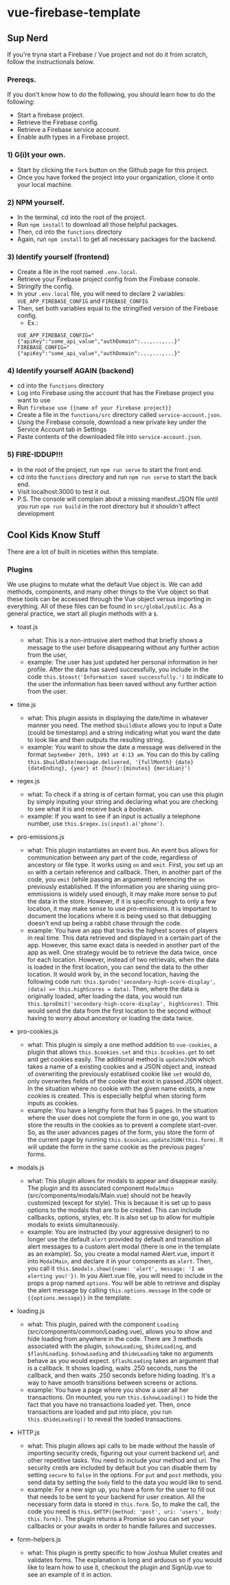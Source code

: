 # vue-firebase-template

## Sup Nerd

If you're tryna start a Firebase / Vue project and not do it from scratch, follow the instructionals below.

### Prereqs.

If you don't know how to do the following, you should learn how to do the following:
- Start a firebase project.
- Retrieve the Firebase config.
- Retrieve a Firebase service account.
- Enable auth types in a Firebase project.

### 1) G(i)t your own.
- Start by clicking the `Fork` button on the Github page for this project.
- Once you have forked the project into your organization, clone it onto your local machine.

### 2) NPM yourself.
- In the terminal, cd into the root of the project.
- Run `npm install` to download all those helpful packages.
- Then, cd into the `functions` directory
- Again, run `npm install` to get all necessary packages for the backend.

### 3) Identify yourself (frontend)
- Create a file in the root named `.env.local`.
- Retrieve your Firebase project config from the Firebase console.
- Stringify the config.
- In your `.env.local` file, you will need to declare 2 variables: `VUE_APP_FIREBASE_CONFIG` and `FIREBASE_CONFIG`
- Then, set both variables equal to the stringified version of the Firebase config.
  - Ex.: 
  ```
  VUE_APP_FIREBASE_CONFIG="{"apiKey":"some_api_value","authDomain":...,...,...}"
  FIREBASE_CONFIG="{"apiKey":"some_api_value","authDomain":...,...,...}"
  ```
### 4) Identify yourself AGAIN (backend)
- cd into the `functions` directory
- Log into Firebase using the account that has the Firebase project you want to use
- Run `firebase use {{name of your firebase project}}`
- Create a file in the `functions/src` directory called `service-account.json`.
- Using the Firebase console, download a new private key under the Service Account tab in Settings
- Paste contents of the downloaded file into `service-account.json`.

### 5) FIRE-IDDUP!!!
- In the root of the project, run `npm run serve` to start the front end.
- cd into the `functions` directory and run `npm run serve` to start the back end.
- Visit localhost:3000 to test it out.
- P.S. The console will complain about a missing manifest.JSON file until you run `npm run build` in the root directory but it shouldn't affect development

## Cool Kids Know Stuff
There are a lot of built in niceties within this template.

### Plugins
We use plugins to mutate what the default Vue object is. We can add methods, components, and many other things to the Vue object so that these tools can be accessed through the Vue object versus importing in everything. All of these files can be found in `src/global/public`. As a general practice, we start all plugin methods with a `$`.

- toast.js
  - what: This is a non-intrusive alert method that briefly shows a message to the user before disappearing without any further action from the user,
  - example: The user has just updated her personal information in her profile. After the data has saved successfully, you include in the code `this.$toast('Information saved successfully.')` to indicate to the user the information has been saved without any further action from the user.
  
- time.js
  - what: This plugin assists in displaying the date/time in whatever manner you need. The method `$buildDate` allows you to input a Date (could be timestamp) and a string indicating what you want the date to look like and then outputs the resulting string.
  - example: You want to show the date a message was delivered in the format `September 20th, 1993 at 4:13 am`. You can do this by calling `this.$buildDate(message.delivered, '{fullMonth} {date}{dateEnding}, {year} at {hour}:{minutes} {meridian}')`
- regex.js
  - what: To check if a string is of certain format, you can use this plugin by simply inputing your string and declaring what you are checking to see what it is and receive back a boolean.
  - example: If you want to see if an input is actually a telephone number, use `this.$regex.is(input).a('phone')`.
- pro-emissions.js
  - what: This plugin instantiates an event bus. An event bus allows for communication between any part of the code, regardless of ancestory or file type. It works using `on` and `emit`. First, you set up an `on` with a certain reference and callback. Then, in another part of the code, you `emit` (while passing an argument) referencing the `on` previously established. If the information you are sharing using pro-emmissions is widely used enough, it may make more sense to put the data in the store. However, if it is specific enough to only a few location, it may make sense to use pro-emissions. It is important to document the locations where it is being used so that debugging doesn't end up being a rabbit chase through the code.
  - example: You have an app that tracks the highest scores of players in real time. This data retrieved and displayed in a certain part of the app. However, this same exact data is needed in another part of the app as well. One strategy would be to retrieve the data twice, once for each location. However, instead of two retrievals, when the data is loaded in the first location, you can send the data to the other location. It would work by, in the second location, having the following code run: `this.$proOn('secondary-high-score-display', (data) => this.highScores = data)`. Then, where the data is originally loaded, after loading the data, you would run `this.$proEmit('secondary-high-score-display', highScores)`. This would send the data from the first location to the second without having to worry about ancestory or loading the data twice.
- pro-cookies.js
  - what: This plugin is simply a one method addition to `vue-cookies`, a plugin that allows `this.$cookies.set` and `this.$cookies.get` to set and get cookies easily. The additional method is `updateJSON` which takes a name of a existing cookies and a JSON object and, instead of overwriting the previously establised cookie like `set` would do, only overwrites fields of the cookie that exist in passed JSON object. In the situation where no cookie with the given name exists, a new cookies is created. This is especially helpful when storing form inputs as cookies.
  - example: You have a lengthy form that has 5 pages. In the situation where the user does not complete the form in one go, you want to store the results in the cookies as to prevent a complete start-over. So, as the user advances pages of the form, you store the form of the current page by running `this.$cookies.updateJSON(this.form)`. It will update the form in the same cookie as the previous pages' forms.
- modals.js
  - what: This plugin allows for modals to appear and disappear easily. The plugin and its associated component `ModalMain` (src/components/modals/Main.vue) should not be heavily customized (except for style). This is because it is set up to pass options to the modals that are to be created. This can include callbacks, options, styles, etc. It is also set up to allow for multiple modals to exists simultaneously.
  - example: You are instructed (by your aggressive designer) to no longer use the default `alert` provided by default and transition all alert messages to a custom alert modal (there is one in the template as an example). So, you create a modal named Alert.vue, import it into `ModalMain`, and declare it in your components as `alert`. Then, you call it `this.$modals.show({name: 'alert', message: 'I am alerting you!'})`. In you Alert.vue file, you will need to include in the props a prop named `options`. You will be able to retrieve and display the alert message by calling `this.options.message` in the code or `{{options.message}}` in the template.
- loading.js
  - what: This plugin, paired with the component `Loading` (src/components/common/Loading.vue), allows you to show and hide loading from anywhere in the code. There are 3 methods associated with the plugin, `$showLoading`, `$hideLoading`, and `$flashLoading`. `$showLoading` and `$hideLoading` take no arguments behave as you would expect. `$flashLoading` takes an argument that is a callback. It shows loading, waits .250 seconds, runs the callback, and then waits .250 seconds before hiding loading. It's a way to have smooth transitions between screens or actions.
  - example: You have a page where you show a user all her transactions. On mounted, you run `this.$showLoading()` to hide the fact that you have no transactions loaded yet. Then, once transactions are loaded and put into place, you run `this.$hideLoading()` to reveal the loaded transactions.
- HTTP.js
  - what: This plugin allows api calls to be made without the hassle of importing security creds, figuring out your current backend url, and other repetitive tasks. You need to include your method and uri. The security creds are included by default but you can disable them by setting `secure` to `false` in the options. For `put` and `post` methods, you send data by setting the `body` field to the data you would like to send.
  - example: For a new sign up, you have a form for the user to fill out that needs to be sent to your backend for user creation. All the necessary form data is stored in `this.form`. So, to make the call, the code you need is `this.$HTTP({method: 'post', uri: 'users', body: this.form})`. The plugin returns a Promise so you can set your callbacks or your awaits in order to handle failures and successes.
- form-helpers.js
  - what: This plugin is pretty specific to how Joshua Mullet creates and validates forms. The explanation is long and arduous so if you would like to learn how to use it, checkout the plugin and SignUp.vue to see an example of it in action.
